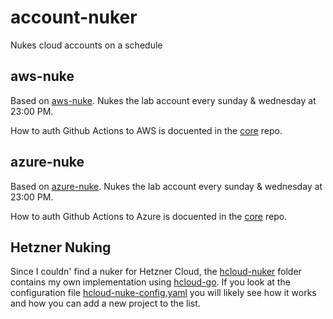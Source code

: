 # account-nuker

Nukes cloud accounts on a schedule

## aws-nuke

Based on [aws-nuke](https://github.com/rebuy-de/aws-nuke). Nukes the lab account every sunday & wednesday at 23:00 PM.

How to auth Github Actions to AWS is docuented in the [core](https://github.com/the-technat/core) repo. 

## azure-nuke

Based on [azure-nuke](https://github.com/ekristen/azure-nuke). Nukes the lab account every sunday & wednesday at 23:00 PM.

How to auth Github Actions to Azure is docuented in the [core](https://github.com/the-technat/core) repo. 

## Hetzner Nuking

Since I couldn' find a nuker for Hetzner Cloud, the [hcloud-nuker](./hcloud-nuker/) folder contains my own implementation using [hcloud-go](https://github.com/hetznercloud/hcloud-go). If you look at the configuration file [hcloud-nuke-config.yaml](./hcloud-nuke-config.yaml) you will likely see how it works and how you can add a new project to the list.
